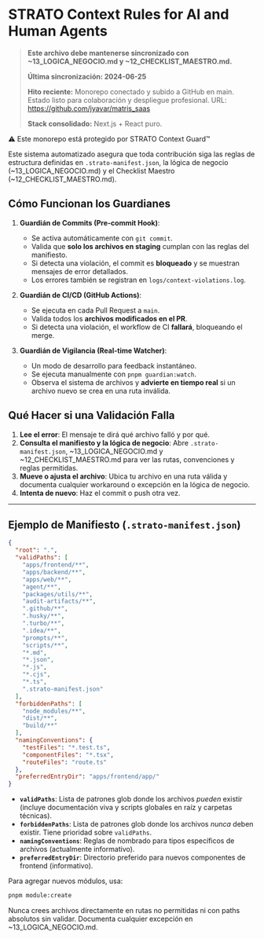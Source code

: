 # STRATO Context Rules for AI and Human Agents

> **Este archivo debe mantenerse sincronizado con ~13_LOGICA_NEGOCIO.md y ~12_CHECKLIST_MAESTRO.md.**
> 
> **Última sincronización: 2024-06-25**
> 
> **Hito reciente:** Monorepo conectado y subido a GitHub en main. Estado listo para colaboración y despliegue profesional. URL: https://github.com/jyavar/matris_saas
> 
> **Stack consolidado:** Next.js + React puro.

⚠️ Este monorepo está protegido por STRATO Context Guard™

Este sistema automatizado asegura que toda contribución siga las reglas de estructura definidas en `.strato-manifest.json`, la lógica de negocio (~13_LOGICA_NEGOCIO.md) y el Checklist Maestro (~12_CHECKLIST_MAESTRO.md).

## Cómo Funcionan los Guardianes

1.  **Guardián de Commits (Pre-commit Hook)**:
    -   Se activa automáticamente con `git commit`.
    -   Valida que **solo los archivos en staging** cumplan con las reglas del manifiesto.
    -   Si detecta una violación, el commit es **bloqueado** y se muestran mensajes de error detallados.
    -   Los errores también se registran en `logs/context-violations.log`.

2.  **Guardián de CI/CD (GitHub Actions)**:
    -   Se ejecuta en cada Pull Request a `main`.
    -   Valida todos los **archivos modificados en el PR**.
    -   Si detecta una violación, el workflow de CI **fallará**, bloqueando el merge.

3.  **Guardián de Vigilancia (Real-time Watcher)**:
    -   Un modo de desarrollo para feedback instantáneo.
    -   Se ejecuta manualmente con `pnpm guardian:watch`.
    -   Observa el sistema de archivos y **advierte en tiempo real** si un archivo nuevo se crea en una ruta inválida.

## Qué Hacer si una Validación Falla
1.  **Lee el error**: El mensaje te dirá qué archivo falló y por qué.
2.  **Consulta el manifiesto y la lógica de negocio**: Abre `.strato-manifest.json`, ~13_LOGICA_NEGOCIO.md y ~12_CHECKLIST_MAESTRO.md para ver las rutas, convenciones y reglas permitidas.
3.  **Mueve o ajusta el archivo**: Ubica tu archivo en una ruta válida y documenta cualquier workaround o excepción en la lógica de negocio.
4.  **Intenta de nuevo**: Haz el commit o push otra vez.

---

## Ejemplo de Manifiesto (`.strato-manifest.json`)

```json
{
  "root": ".",
  "validPaths": [
    "apps/frontend/**",
    "apps/backend/**",
    "apps/web/**",
    "agent/**",
    "packages/utils/**",
    "audit-artifacts/**",
    ".github/**",
    ".husky/**",
    ".turbo/**",
    ".idea/**",
    "prompts/**",
    "scripts/**",
    "*.md",
    "*.json",
    "*.js",
    "*.cjs",
    "*.ts",
    ".strato-manifest.json"
  ],
  "forbiddenPaths": [
    "node_modules/**",
    "dist/**",
    "build/**"
  ],
  "namingConventions": {
    "testFiles": "*.test.ts",
    "componentFiles": "*.tsx",
    "routeFiles": "route.ts"
  },
  "preferredEntryDir": "apps/frontend/app/"
}
```
- **`validPaths`**: Lista de patrones glob donde los archivos *pueden* existir (incluye documentación viva y scripts globales en raíz y carpetas técnicas).
- **`forbiddenPaths`**: Lista de patrones glob donde los archivos *nunca* deben existir. Tiene prioridad sobre `validPaths`.
- **`namingConventions`**: Reglas de nombrado para tipos específicos de archivos (actualmente informativo).
- **`preferredEntryDir`**: Directorio preferido para nuevos componentes de frontend (informativo).

Para agregar nuevos módulos, usa:
```bash
pnpm module:create
```

Nunca crees archivos directamente en rutas no permitidas ni con paths absolutos sin validar. Documenta cualquier excepción en ~13_LOGICA_NEGOCIO.md. 